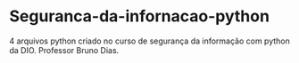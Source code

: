# Seguranca-da-infornacao-python
4 arquivos python criado no curso de segurança da informação com python da DIO.
Professor Bruno Dias.
